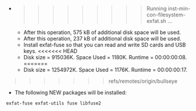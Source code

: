 * >>>>>>>>> Running inst-min-con-filesystem-exfat.sh ...
  * After this operation, 575 kB of additional disk space will be used.
  * After this operation, 237 kB of additional disk space will be used.
  * Install exfat-fuse so that you can read and write SD cards and USB keys.
<<<<<<< HEAD
  * Disk size = 915036K. Space Used = 1180K. Runtime = 00:00:00:08.
=======
  * Disk size = 1254972K. Space Used = 1176K. Runtime = 00:00:00:17.
>>>>>>> refs/remotes/origin/bullseye
  * The following NEW packages will be installed:
  ```bash
exfat-fuse exfat-utils fuse libfuse2
  ```
